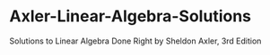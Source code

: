 # Axler-Linear-Algebra-Solutions
Solutions to Linear Algebra Done Right by Sheldon Axler, 3rd Edition
